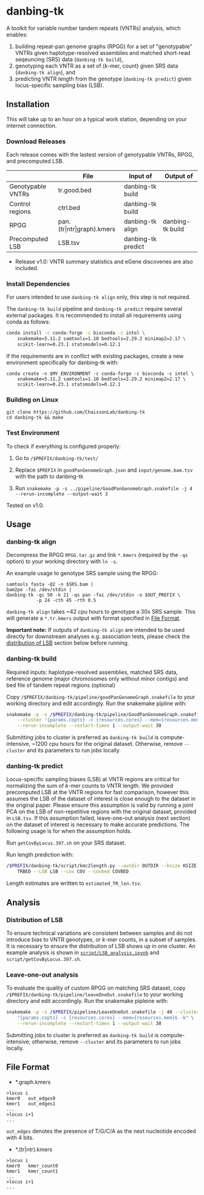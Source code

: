 # danbing-tk
A toolkit for variable number tandem repeats (VNTRs) analysis, which enables:
1. building repeat-pan genome graphs (RPGG) for a set of "genotypable" VNTRs given haplotype-resolved assemblies and matched short-read seqeuncing (SRS) data (`danbing-tk build`),
2. genotyping each VNTR as a set of (*k*-mer, count) given SRS data (`danbing-tk align`), and
3. predicting VNTR length from the genotype (`danbing-tk predict`) given locus-specific sampling bias (LSB).


## Installation
This will take up to an hour on a typical work station, depending on your internet connection.

### Download Releases
Each release comes with the lastest version of genotypable VNTRs, RPGG, and precomputed LSB.

|                   | File                              | Input of           | Output of        |
|-------------------|-----------------------------------|--------------------|------------------|
| Genotypable VNTRs | tr.good.bed                       | danbing-tk build   |                  |
| Control regions   | ctrl.bed                          | danbing-tk build   |                  |
| RPGG              | pan.(tr\|ntr\|graph).kmers        | danbing-tk align   | danbing-tk build |
| Precomputed LSB   | LSB.tsv                           | danbing-tk predict |                  |

- Release v1.0: VNTR summary statistics and eGene discoveries are also included.

### Install Dependencies
For users intended to use `danbing-tk align` only, this step is not required.

The `danbing-tk build` pipeline and `danbing-tk predict` require several external packages. It is recommended to install all requirements using conda as follows:

```bash
conda install -c conda-forge -c bioconda -c intel \
    snakemake=5.11.2 samtools=1.10 bedtools=2.29.2 minimap2=2.17 \
    scikit-learn=0.23.1 statsmodels=0.12.1
```

If the requirements are in conflict with existing packages, create a new environment specifically for danbing-tk with:
```
conda create -n $MY_ENVIRONMENT -c conda-forge -c bioconda -c intel \
    snakemake=5.11.2 samtools=1.10 bedtools=2.29.2 minimap2=2.17 \
    scikit-learn=0.23.1 statsmodels=0.12.1
```

### Building on Linux
```shell
git clone https://github.com/ChaissonLab/danbing-tk
cd danbing-tk && make
```

### Test Environment
To check if everything is configured properly:
1. Go to `/$PREFIX/danbing-tk/test/`

2. Replace `$PREFIX` in `goodPanGenomeGraph.json` and `input/genome.bam.tsv` with the path to danbing-tk
3. Run `snakemake -p -s ../pipeline/GoodPanGenomeGraph.snakefile -j 4 --rerun-incomplete --output-wait 3`

Tested on v1.0. 
## Usage

### danbing-tk align
Decompress the RPGG `RPGG.tar.gz` and link `*.kmers` (required by the `-qs` option) to your working directory with `ln -s`.

An example usage to genotype SRS sample using the RPGG:

```shell
samtools fasta -@2 -n $SRS.bam |
bam2pe -fai /dev/stdin |
danbing-tk -gc 50 -k 21 -qs pan -fai /dev/stdin -o $OUT_PREFIX \
           -p 24 -cth 45 -rth 0.5
```

`danbing-tk align` takes ~42 cpu hours to genotype a 30x SRS sample. This will generate a `*.tr.kmers` output with format specified in [File Format](#file-format).

**Important note:** If outputs of `danbing-tk align` are intended to be used directly for downstream analyses e.g. association tests, please check the [distribution of LSB](#distribution-of-lsb) section below before running.

### danbing-tk build
Required inputs: haplotype-resolved assemblies, matched SRS data, reference genome (major chromosomes only without minor contigs) and bed file of tandem repeat regions (optional)

Copy `/$PREFIX/danbing-tk/pipeline/goodPanGenomeGraph.snakefile` to your working directory and edit accordingly. Run the snakemake pipline with:

```bash
snakemake -p -s /$PREFIX/danbing-tk/pipeline/GoodPanGenomeGraph.snakefile -j 40\
    --cluster "{params.copts} -c {resources.cores} --mem={resources.mem}G -k" \
    --rerun-incomplete --restart-times 1 --output-wait 30
```

Submitting jobs to cluster is preferred as `danbing-tk build` is compute-intensive, ~1200 cpu hours for the original dataset. Otherwise, remove `--cluster` and its parameters to run jobs locally.

### danbing-tk predict
Locus-specific sampling biases (LSB) at VNTR regions are critical for normalizing the sum of *k*-mer counts to VNTR length. We provided precomputed LSB at the VNTR regions for fast comparison, however this assumes the LSB of the dataset of interest is close enough to the dataset in the original paper. Please ensure this assumption is valid by running a joint PCA on the LSB of non-repetitive regions with the original dataset, provided in `LSB.tsv`. If this assumption failed, leave-one-out analysis (next section) on the dataset of interest is necessary to make accurate predictions. The following usage is for when the assumption holds.

Run `getCovByLocus.397.sh` on your SRS dataset.

Run length prediction with:

```bash
/$PREFIX/danbing-tk/script/kmc2length.py --outdir OUTDIR --ksize KSIZE --kmers KMERS --trbed
	TRBED --LSB LSB --cov COV --covbed COVBED
```

Length estimates are written to `estimated_TR_len.tsv`.

## Analysis
### Distribution of LSB
To ensure technical variations are consistent between samples and do not introduce bias to VNTR genotypes, or *k*-mer counts, in a subset of samples. It is necessary to ensure the distribution of LSB shows up in one cluster. An example analysis is shown in [`script/LSB_analysis.ipynb`](https://github.com/ChaissonLab/danbing-tk/blob/master/script/LSB_analysis.ipynb) and `script/getCovByLocus.397.sh`.

### Leave-one-out analysis
To evaluate the quality of custom RPGG on matching SRS dataset, copy `/$PREFIX/danbing-tk/pipeline/leaveOneOut.snakefile` to your working directory and edit accordingly.
Run the snakemake pipleine with:

```bash
snakemake -p -s /$PREFIX/pipeline/LeaveOneOut.snakefile -j 40 --cluster \
    "{params.copts} -c {resources.cores} --mem={resources.mem}G -k" \
    --rerun-incomplete --restart-times 1 --output-wait 30
```

Submitting jobs to cluster is preferred as `danbing-tk build` is compute-intensive; otherwise, remove `--cluster` and its parameters to run jobs locally.


## File Format
- \*.graph.kmers
```
>locus i
kmer0	out_edges0
kmer1	out_edges1
...
>locus i+1
...
```
`out_edges` denotes the presence of T/G/C/A as the next nucleotide encoded with 4 bits.

- \*.(tr|ntr).kmers
```
>locus i
kmer0	kmer_count0
kmer1	kmer_count1
...
>locus i+1
...
```
